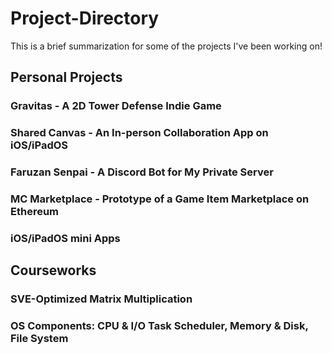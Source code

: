 # Project-Directory
This is a brief summarization for some of the projects I've been working on!

## Personal Projects
### Gravitas - A 2D Tower Defense Indie Game 


### Shared Canvas - An In-person Collaboration App on iOS/iPadOS


### Faruzan Senpai - A Discord Bot for My Private Server 


### MC Marketplace - Prototype of a Game Item Marketplace on Ethereum


### iOS/iPadOS mini Apps


## Courseworks
### SVE-Optimized Matrix Multiplication


### OS Components: CPU & I/O Task Scheduler, Memory & Disk, File System



